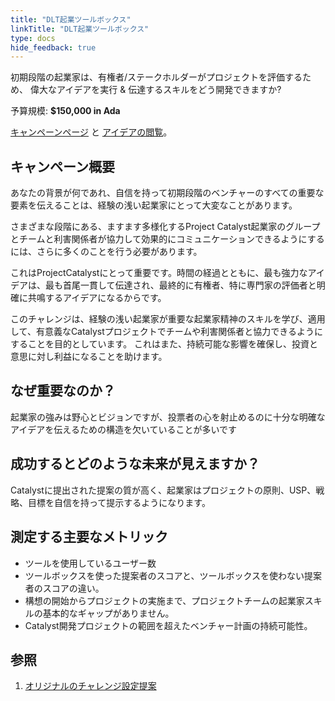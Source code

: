 ```yaml
---
title: "DLT起業ツールボックス"
linkTitle: "DLT起業ツールボックス"
type: docs
hide_feedback: true
---
```


初期段階の起業家は、有権者/ステークホルダーがプロジェクトを評価するため、 偉大なアイデアを実行 & 伝達するスキルをどう開発できますか?

予算規模: **$150,000 in Ada**

[キャンペーンページ](https://cardano.ideascale.com/a/campaign-home/26113) と [アイデアの閲覧](https://cardano.ideascale.com/a/ideas/top/campaign-filter/byids/campaigns/26113/stage/unspecified)。

## キャンペーン概要

あなたの背景が何であれ、自信を持って初期段階のベンチャーのすべての重要な要素を伝えることは、経験の浅い起業家にとって大変なことがあります。

さまざまな段階にある、ますます多様化するProject Catalyst起業家のグループとチームと利害関係者が協力して効果的にコミュニケーションできるようにするには、さらに多くのことを行う必要があります。

これはProjectCatalystにとって重要です。時間の経過とともに、最も強力なアイデアは、最も首尾一貫して伝達され、最終的に有権者、特に専門家の評価者と明確に共鳴するアイデアになるからです。

このチャレンジは、経験の浅い起業家が重要な起業家精神のスキルを学び、適用して、有意義なCatalystプロジェクトでチームや利害関係者と協力できるようにすることを目的としています。 これはまた、持続可能な影響を確保し、投資と意思に対し利益になることを助けます。

## なぜ重要なのか？

起業家の強みは野心とビジョンですが、投票者の心を射止めるのに十分な明確なアイデアを伝えるための構造を欠いていることが多いです

## 成功するとどのような未来が見えますか？

Catalystに提出された提案の質が高く、起業家はプロジェクトの原則、USP、戦略、目標を自信を持って提示するようになります。

## 測定する主要なメトリック

- ツールを使用しているユーザー数
- ツールボックスを使った提案者のスコアと、ツールボックスを使わない提案者のスコアの違い。
- 構想の開始からプロジェクトの実施まで、プロジェクトチームの起業家スキルの基本的なギャップがありません。
- Catalyst開発プロジェクトの範囲を超えたベンチャー計画の持続可能性。

## 参照

1. [オリジナルのチャレンジ設定提案](https://cardano.ideascale.com/a/dtd/DLT-Entrepreneurship-Toolbox/341809-48088)